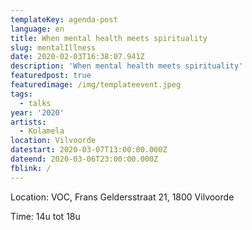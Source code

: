 ```yaml
---
templateKey: agenda-post
language: en
title: When mental health meets spirituality
slug: mentalIllness
date: 2020-02-03T16:38:07.941Z
description: 'When mental health meets spirituality'
featuredpost: true
featuredimage: /img/templateevent.jpeg
tags:
  - talks
year: '2020'
artists:
  - Kolamela
location: Vilvoorde
datestart: 2020-03-07T13:00:00.000Z
dateend: 2020-03-06T23:00:00.000Z
fblink: /
---
```

Location: VOC, Frans Geldersstraat 21, 1800 Vilvoorde

Time: 14u tot 18u
